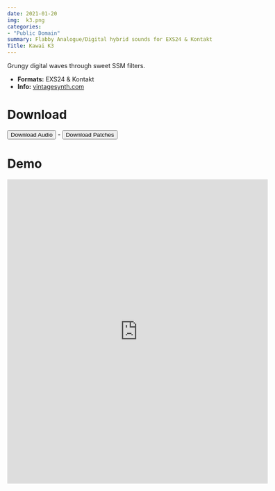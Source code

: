 ```yaml
---
date: 2021-01-20
img:  k3.png
categories: 
- "Public Domain"
summary: Flabby Analogue/Digital hybrid sounds for EXS24 & Kontakt
Title: Kawai K3
---
```



Grungy digital waves through sweet SSM filters. 

  - ****Formats:**** EXS24 & Kontakt
-  ****Info:****  [vintagesynth.com](http://www.vintagesynth.com/kawai/kawaik3.php)

# Download

<div class="buttons"> <a href="https://www.dropbox.com/sh/gjy7ppeijgw61bz/AABFRR50ykO7FR-Al2rK5tSma?dl=0"> <button>Download Audio</button></a> - <a href="https://github.com/publicsamples/Kawai-K3"> <button>Download Patches</button></a></div>

# Demo

<iframe width="600" height="700" src="https://www.modularsamples.com/Demos/demos/k3.html" frameborder="0" allow="accelerometer; autoplay; clipboard-write; encrypted-media; gyroscope; picture-in-picture" allowfullscreen></iframe>

  

